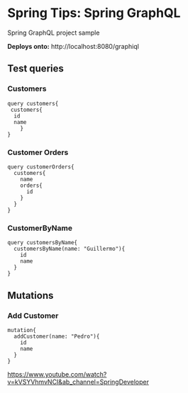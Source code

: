 # Spring Tips: Spring GraphQL

Spring GraphQL project sample

**Deploys onto:**
http://localhost:8080/graphiql

## Test queries

### Customers
```
query customers{
 customers{
  id
  name
    }
}
```
### Customer Orders
```
query customerOrders{
  customers{
    name
    orders{
      id
    }
  }
}
```

### CustomerByName
```
query customersByName{
  customersByName(name: "Guillermo"){
    id
    name
  }
}
```
## Mutations

### Add Customer

````
mutation{
  addCustomer(name: "Pedro"){
    id
    name
  }
}
````

https://www.youtube.com/watch?v=kVSYVhmvNCI&ab_channel=SpringDeveloper
